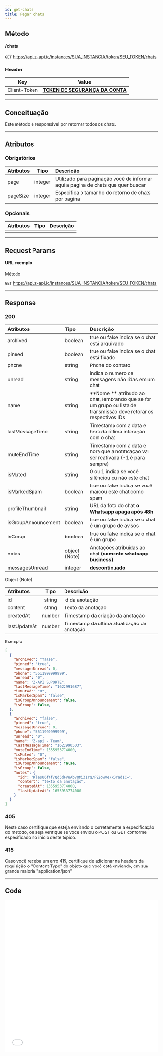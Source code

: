 ```yaml
---
id: get-chats
title: Pegar chats
---
```


## Método

#### /chats

`GET` https://api.z-api.io/instances/SUA_INSTANCIA/token/SEU_TOKEN/chats

### Header

|      Key       |            Value            |
| :------------: |     :-----------------:     |
|  Client-Token  | **[TOKEN DE SEGURANÇA DA CONTA](../security/client-token)** |
---

## Conceituação

Este método é responsável por retornar todos os chats.

---

## Atributos

### Obrigatórios

| Atributos | Tipo | Descrição |
| :-- | :-: | :-- |
| page | integer | Utilizado para paginação você de informar aqui a pagina de chats que quer buscar |
| pageSize | integer | Especifica o tamanho do retorno de chats por pagina |

### Opcionais

| Atributos | Tipo | Descrição |
| :-------- | :--: | :-------- |
|           |      |           |

---

## Request Params

#### URL exemplo

Método

`GET` https://api.z-api.io/instances/SUA_INSTANCIA/token/SEU_TOKEN/chats

---

## Response

### 200

| Atributos | Tipo | Descrição |
| :-- | :-- | :-- |
| archived  | boolean | true ou false indica se o chat está arquivado   |
| pinned    | boolean | true ou false indica se o chat está fixado      |
| phone     | string  | Phone do contato |
| unread    | string  | indica o numero de mensagens não lidas em um chat |
| name      | string  | **Nome ** atribudo ao chat, lembrando que se for um grupo ou lista de transmissão deve retorar os respectivos IDs |
| lastMessageTime | string | Timestamp com a data e hora da última interação com o chat |
| muteEndTime | string | Timestamp com a data e hora que a notificação vai ser reativada (-1 é para sempre) |
| isMuted     | string  | 0 ou 1 indica se você silênciou ou não este chat |
| isMarkedSpam     | boolean | true ou false indica se você marcou este chat como spam |
| profileThumbnail | string  | URL da foto do chat **o Whatsapp apaga após 48h** |
| isGroupAnnouncement   | boolean | true ou false indica se o chat é um grupo de avisos   |
| isGroup   | boolean | true ou false indica se o chat é um grupo   |
| notes        | object (Note) | Anotações atribuidas ao chat **(somente whatsapp business)** |
| messagesUnread | integer | **descontinuado** |

Object (Note)

| Atributos       |  Tipo     | Descrição                                         |
| :-------------- | :-----:   | :------------------------------------------------ |
| id              | string    | Id da anotação                                    |
| content         | string    | Texto da anotação                                 |
| createdAt       | number    | Timestamp da criação da anotação                  |
| lastUpdateAt    | number    | Timestamp da ultima atualização da anotação       |

Exemplo

```json
[
  {
    "archived": "false",
    "pinned": "true",
    "messagesUnread": 0,
    "phone": "5511999999999",
    "unread": "0",
    "name": "Z-API SUPORTE",
    "lastMessageTime": "1622991687",
    "isMuted": "0",
    "isMarkedSpam": "false",
    "isGroupAnnouncement": false,
    "isGroup": false,
  },
  {
    "archived": "false",
    "pinned": "true",
    "messagesUnread": 0,
    "phone": "5511999999999",
    "unread": "0",
    "name": "Z-api - Team",
    "lastMessageTime": "1622990503",
    "muteEndTime": 1655953774000,
    "isMuted": "0",
    "isMarkedSpam": "false",
    "isGroupAnnouncement": false,
    "isGroup": false,
    "notes": {
      "id": "KlesU6f4f/Qd5d6VuAbvOMi31rg/F92owVe/xDYad1C=",
      "content": "texto da anotação",
      "createdAt": 1655953774000,
      "lastUpdateAt": 1655953774000
    }
  }
]
```

### 405

Neste caso certifique que esteja enviando o corretamente a especificação do método, ou seja verifique se você enviou o POST ou GET conforme especificado no inicio deste tópico.

### 415

Caso você receba um erro 415, certifique de adicionar na headers da requisição o "Content-Type" do objeto que você está enviando, em sua grande maioria "application/json"

---

## Code

<iframe src="//api.apiembed.com/?source=https://raw.githubusercontent.com/Z-API/z-api-docs/main/json-examples/get-chats.json&targets=all" frameborder="0" scrolling="no" width="100%" height="500px" seamless></iframe>
